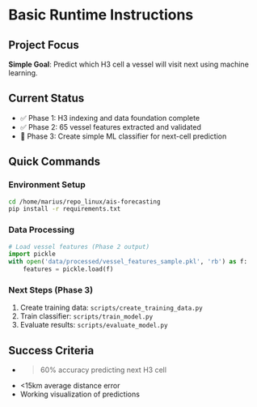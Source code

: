 # Basic Runtime Instructions

## Project Focus
**Simple Goal**: Predict which H3 cell a vessel will visit next using machine learning.

## Current Status
- ✅ Phase 1: H3 indexing and data foundation complete
- ✅ Phase 2: 65 vessel features extracted and validated  
- 🎯 Phase 3: Create simple ML classifier for next-cell prediction

## Quick Commands

### Environment Setup
```bash
cd /home/marius/repo_linux/ais-forecasting
pip install -r requirements.txt
```

### Data Processing
```python
# Load vessel features (Phase 2 output)
import pickle
with open('data/processed/vessel_features_sample.pkl', 'rb') as f:
    features = pickle.load(f)
```

### Next Steps (Phase 3)
1. Create training data: `scripts/create_training_data.py`
2. Train classifier: `scripts/train_model.py`  
3. Evaluate results: `scripts/evaluate_model.py`

## Success Criteria
- >60% accuracy predicting next H3 cell
- <15km average distance error
- Working visualization of predictions